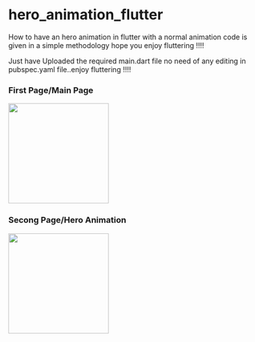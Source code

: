 
# hero_animation_flutter
How to have an hero animation in flutter with a normal animation code is given in a simple methodology hope you enjoy fluttering !!!!

Just have Uploaded the required main.dart file no need of any editing in pubspec.yaml file..enjoy fluttering !!!!





  <h3>First Page/Main Page</h3> 
<img src="https://github.com/neon97/hero_animation_flutter/blob/master/Screenshot_1563015912.png?raw=true"  width="200" >
</img>
<br>

  <h3>Secong Page/Hero Animation</h3> 
<img src="https://github.com/neon97/hero_animation_flutter/blob/master/Screenshot_1563015905.png?raw=true"  width="200" >
 
</img>
